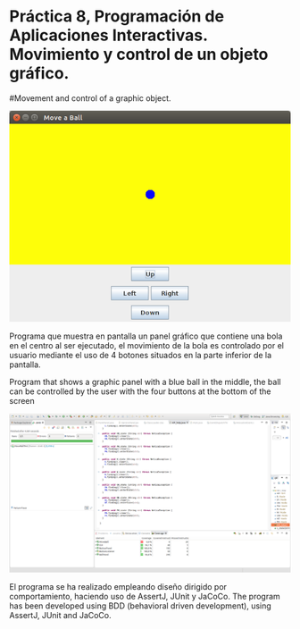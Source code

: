 # Práctica 8, Programación de Aplicaciones Interactivas. Movimiento y control de un objeto gráfico.
#Movement and control of a graphic object.

![](./img/gui.png)


Programa que muestra en pantalla un panel gráfico que contiene una bola en el centro al ser ejecutado, el movimiento de la bola es controlado por el usuario mediante el uso de 4 botones situados en la parte inferior de la pantalla.

Program that shows a graphic panel with a blue ball in the middle, the ball can be controlled by the user with the four buttons at the bottom of the screen

![](./img/coverage.png)

El programa se ha realizado empleando diseño dirigido por comportamiento, haciendo uso de AssertJ, JUnit y JaCoCo.
The program has been developed using BDD (behavioral driven development), using AssertJ, JUnit and JaCoCo.
